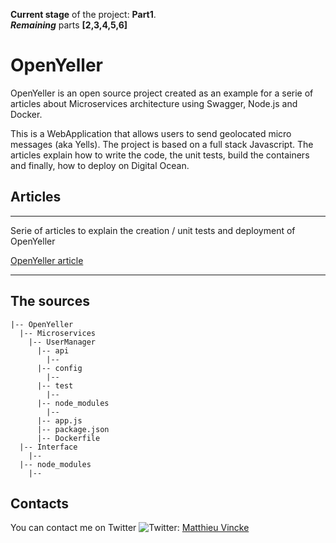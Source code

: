 **Current stage** of the project: **Part1**.  
**_Remaining_** parts **[2,3,4,5,6]**

# OpenYeller
OpenYeller is an open source project created as an example for a serie of articles about Microservices architecture using Swagger, Node.js and Docker.

This is a WebApplication that allows users to send geolocated micro messages (aka Yells).
The project is based on a full stack Javascript. The articles explain how to write the code, the unit tests, build the containers and finally, how to deploy on Digital Ocean.

## Articles
 ---

Serie of articles to explain the creation / unit tests and deployment of OpenYeller

[OpenYeller article](./Articles/Main.md)

---

## The sources


```
|-- OpenYeller
  |-- Microservices
    |-- UserManager
      |-- api    
        |--
      |-- config    
        |--
      |-- test    
        |--
      |-- node_modules  
        |--
      |-- app.js
      |-- package.json  
      |-- Dockerfile
  |-- Interface
    |--
  |-- node_modules
    |--

```

## Contacts
You can contact me on Twitter ![Twitter](https://dl.dropboxusercontent.com/u/52579856/OpenYeller/Img/TwitterBird-40x40.png): [Matthieu Vincke](https://twitter.com/MatthieuVincke)

